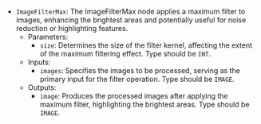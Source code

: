 - `ImageFilterMax`: The ImageFilterMax node applies a maximum filter to images, enhancing the brightest areas and potentially useful for noise reduction or highlighting features.
    - Parameters:
        - `size`: Determines the size of the filter kernel, affecting the extent of the maximum filtering effect. Type should be `INT`.
    - Inputs:
        - `images`: Specifies the images to be processed, serving as the primary input for the filter operation. Type should be `IMAGE`.
    - Outputs:
        - `image`: Produces the processed images after applying the maximum filter, highlighting the brightest areas. Type should be `IMAGE`.
